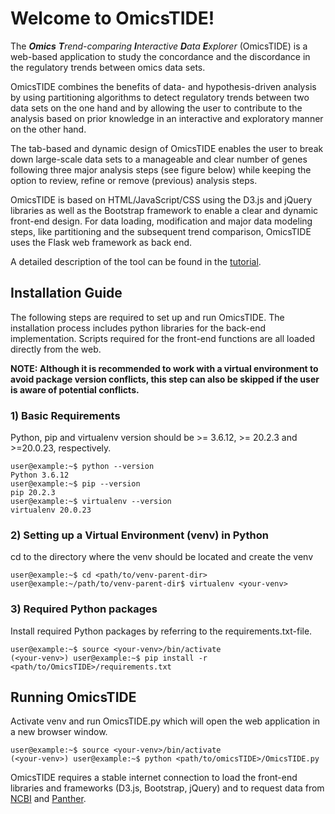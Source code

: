 # Welcome to OmicsTIDE!
The ***Omics** **T**rend-comparing **I**nteractive **D**ata **E**xplorer* (OmicsTIDE) is a web-based application to study the concordance and the discordance in the regulatory trends between omics data sets. 

OmicsTIDE combines the benefits of data- and hypothesis-driven analysis by using partitioning algorithms to detect regulatory trends between two data sets on the one hand and by allowing the user to contribute to the analysis based on prior knowledge in an interactive and exploratory manner on the other hand.

The tab-based and dynamic design of OmicsTIDE enables the user to break down large-scale data sets to a manageable and clear number of genes following three major analysis steps (see figure below) while keeping the option to review, refine or remove (previous) analysis steps.

OmicsTIDE is based on HTML/JavaScript/CSS using the D3.js and jQuery libraries as well as the Bootstrap framework to enable a clear and dynamic front-end design. For data loading, modification and major data modeling steps, like partitioning and the subsequent trend comparison, OmicsTIDE uses the Flask web framework as back end. 

A detailed description of the tool can be found in the [tutorial](doc/TUTORIAL.md).

## Installation Guide
The following steps are required to set up and run OmicsTIDE. The installation process includes python libraries for the back-end implementation. Scripts required for the front-end functions are all loaded directly from the web. 

**NOTE: Although it is recommended to work with a virtual environment to avoid package version conflicts, this step can also be skipped if the user is aware of potential conflicts.**

### 1) Basic Requirements
Python, pip and virtualenv version should be >= 3.6.12, >= 20.2.3 and >=20.0.23, respectively.

```console
user@example:~$ python --version
Python 3.6.12
user@example:~$ pip --version
pip 20.2.3
user@example:~$ virtualenv --version
virtualenv 20.0.23
```

### 2) Setting up a Virtual Environment (venv) in Python
cd to the directory where the venv should be located and create the venv
```console
user@example:~$ cd <path/to/venv-parent-dir>
user@example:~/path/to/venv-parent-dir$ virtualenv <your-venv>
```

### 3) Required Python packages
Install required Python packages by referring to the requirements.txt-file.
```console
user@example:~$ source <your-venv>/bin/activate
(<your-venv>) user@example:~$ pip install -r <path/to/OmicsTIDE>/requirements.txt
```

## Running OmicsTIDE
Activate venv and run OmicsTIDE.py which will open the web application in a new browser window. 
```console
user@example:~$ source <your-venv>/bin/activate
(<your-venv>) user@example:~$ python <path/to/omicsTIDE>/OmicsTIDE.py
```
OmicsTIDE requires a stable internet connection to load the front-end libraries and frameworks (D3.js, Bootstrap, jQuery) and to request data from [NCBI](https://www.ncbi.nlm.nih.gov/) and [Panther](http://www.pantherdb.org/). 
